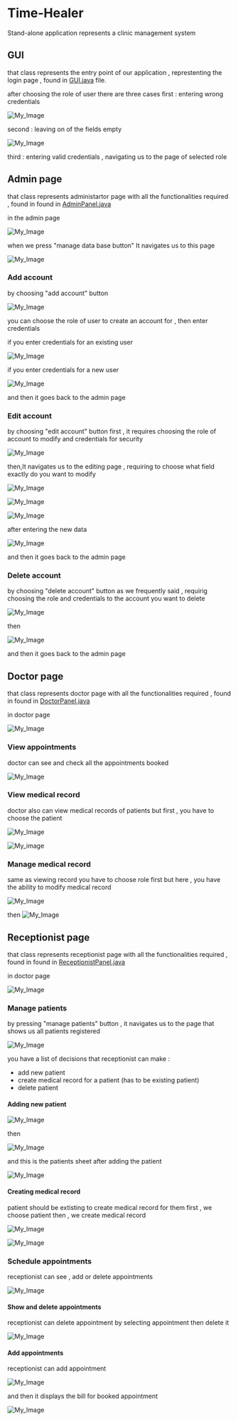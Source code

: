 # Time-Healer
Stand-alone application represents a clinic management system 
## GUI 
that class represents the entry point of our application , represtenting the login page , found in <a href="https://github.com/Menna-Islam/Time-Healer/blob/main/src/GUI.java">GUI.java</a> file.

after choosing the role of user there are three cases 
first : entering wrong credentials 

![My_Image](invalid_credentials.jpg)

second : leaving on of the fields empty

![My_Image](complete_info.jpg)

third : entering valid credentials , navigating us to the page of selected role 

## Admin page 
that class represents administartor page with all the functionalities required , found in  found in <a href=" https://github.com/Menna-Islam/Time-Healer/blob/main/src/com/clinic/AdminPanel.java">AdminPanel.java</a>

in the admin page 

![My_Image](admin_panel.jpg)

when we press "manage data base button"
It navigates us to this page

![My_Image](accounts.jpg)

### Add account
by choosing "add account" button

![My_Image](adding_account.jpg)

you can choose the role of user to create an account for , then enter credentials 

if you enter credentials for an existing user 

![My_Image](entering_credentails_to_existing_user.jpg)

if you enter credentials for a new user 

![My_Image](adding_new_user.jpg)

and then it goes back to the admin page 


### Edit account
by choosing "edit account" button
first , it requires choosing the role of account to modify and credentials for security 

![My_Image](edit_account_page.jpg)

then,It navigates us to the editing page , requiring to choose what field exactly do you want to modify 

![My_Image](edit_account.jpg)

![My_Image](modifying_passwordt.jpg)

![My_Image](modifying_both.jpg)

after entering the new data 

![My_Image](modifying_result.jpg)

and then it goes back to the admin page 


### Delete account
by choosing "delete account" button
as we frequently said , requirig choosing the role and credentials to the account you want to delete 

![My_Image](delete_account.jpg)

then

![My_Image](deleting_result.jpg)

and then it goes back to the admin page 


## Doctor page 
that class represents doctor page with all the functionalities required , found in  found in <a href=" https://github.com/Menna-Islam/Time-Healer/blob/main/src/com/clinic/DoctorPanel.java">DoctorPanel.java</a>

in doctor page 

![My_Image](doctor_panel.jpg)

### View appointments 
doctor can see and check all the appointments booked 

![My_Image](view_appointments.jpg)


### View medical record 
doctor also can view medical records of patients 
but first , you have to choose the patient

![My_Image](view_medical_reocrds.jpg)

![My_image](choosing_patient's_medical_record.jpg)

### Manage medical record

same as viewing record you have to choose role first 
but here , you have the ability to modify medical record

![My_Image](editing_record.jpg)

then 
![My_Image](editing_record_results.jpg)


## Receptionist page 

that class represents receptionist page with all the functionalities required , found in  found in <a href=" https://github.com/Menna-Islam/Time-Healer/blob/main/src/com/clinic/ReceptionistPanel.java">ReceptionistPanel.java</a>

in doctor page 

![My_Image](receptionist_panel.jpg)

### Manage patients 
by pressing "manage patients" button , it navigates us to the page that shows us all patients registered

![My_Image](manage_patients.jpg)

you have a list of decisions that receptionist can make : 
- add new patient
- create medical record for a patient (has to be existing patient)
- delete patient

#### Adding new patient 

![My_Image](add_patient_form.jpg)

then 

![My_Image](adding_patient_message.jpg)  

and this is the patients sheet after adding the patient

![My_Image](adding_patient_result.jpg) 

#### Creating medical record 

patient should be extisting to create medical record for them 
 first , we choose patient 
 then , we create medical record 
 
![My_Image](create_medical_record.jpg) 

![My_Image](create_medical_record_result.jpg) 

 
### Schedule appointments
receptionist can see , add or delete appointments

![My_Image](schedule.appointments.jpg) 


#### Show and delete appointments 

receptionist can delete appointment by selecting appointment then delete it 

![My_Image](show_and_delete_appointment.jpg) 


#### Add appointments 

receptionist can add appointment 

![My_Image](add_appointment.jpg) 

and then it displays the bill for booked appointment 

![My_Image](bill.jpg) 

























